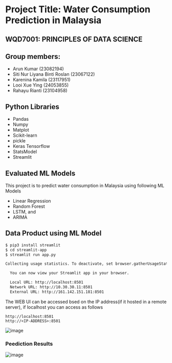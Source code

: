 # Project Title: Water Consumption Prediction in Malaysia

## WQD7001: PRINCIPLES OF DATA SCIENCE

## Group members:
- Arun Kumar (23082194)
- Siti Nur Liyana Binti Roslan (23067122)
- Karenina Kamila (23117951)
- Looi Xue Ying (24053855)
- Rahayu Rianti (23104958)

## Python Libraries 
 - Pandas
 - Numpy
 - Matplot
 - Scikit-learn
 - pickle
 - Keras Tensorflow
 - StatsModel
 - Streamlit

## Evaluated ML Models
This project is to predict water consumption in Malaysia using following ML Models
- Linear Regression
- Random Forest
- LSTM, and
- ARIMA

## Data Product using ML Model
```bash
$ pip3 install streamlit
$ cd streamlit-app
$ streamlit run app.py

Collecting usage statistics. To deactivate, set browser.gatherUsageStats to false.

  You can now view your Streamlit app in your browser.

  Local URL: http://localhost:8501
  Network URL: http://10.30.30.11:8501
  External URL: http://161.142.151.181:8501

```

The WEB UI can be accessed bsed on the IP address(if it hosted in a remote server), if localhost you can access as follows
```
http://localhost:8501
http://<IP-ADDRESS>:8501
```
![image](https://github.com/user-attachments/assets/ac30bb84-89f8-4407-985e-96caec69d09c)

### Peediction Results
![image](https://github.com/user-attachments/assets/b2d1039b-f634-4cf9-b135-e1004ea38542)

